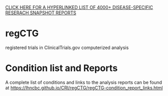 [CLICK HERE FOR A HYPERLINKED LIST OF 4000+ DISEASE-SPECIFIC RESERACH SNAPSHOT REPORTS](https://lhncbc.github.io/CRI/regCTG/regCTG-condition_report_links.html)

# regCTG

registered trials in ClinicalTrials.gov
computerized analysis

# Condition list and Reports

A complete list of conditions and links to the analysis reports  can be found at https://lhncbc.github.io/CRI/regCTG/regCTG-condition_report_links.html
